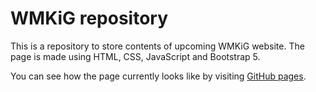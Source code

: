# WMKiG repository

This is a repository to store contents of upcoming WMKiG website. 
The page is made using HTML, CSS, JavaScript and Bootstrap 5.

You can see how the page currently looks like by visiting [GitHub pages](https://alowczarzak.github.io/wmkig/).
